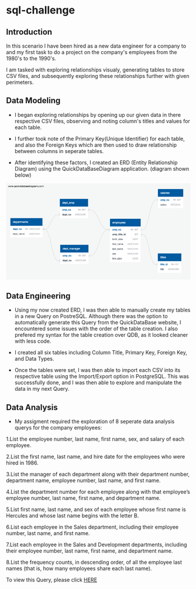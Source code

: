 # sql-challenge

## Introduction

In this scenario I have been hired as a new data engineer for a company to and my first task to do a project on the 
company's employees from the 1980's to the 1990's. 

I am tasked with exploring relationships visualy, generating tables to store CSV files, and subsequently exploring these 
relationships further with given perimeters. 

## Data Modeling 

* I began exploring relationships by opening up our given data in there respective CSV files, observing and noting column's titles and values for each table.

* I further took note of the Primary Key(Unique Identifier) for each table, and also the Foreign Keys which are then used to draw relationship between columns in seperate tables. 

* After identifying these factors, I created an ERD (Entity Relationship Diagram) using the QuickDataBaseDiagram application. (diagram shown below)

![](./EmployeeSQl/Data_Modeling/QuickDBD-sql-challenge.png)

## Data Engineering 

* Using my now created ERD, I was then able to manually create my tables in a new Query on PostreSQL. Although there was the option to automatically generate this Query from the QuickDataBase website, I encountered some issues with the order of the table creation. I also prefered my syntax for the table creation over QDB, as it looked cleaner with less code. 

* I created all six tables including Column Title, Primary Key, Foreign Key, and Data Types.

* Once the tables were set, I was then able to import each CSV into its respective table using the Import/Export option in PostgreSQL. This was successfully done, and I was then able to explore and manipulate the data in my next Query.


## Data Analysis 

* My assigment required the exploration of 8 seperate data analysis querys for the company employees: 

1.List the employee number, last name, first name, sex, and salary of each employee.

2.List the first name, last name, and hire date for the employees who were hired in 1986.

3.List the manager of each department along with their department number, department name, employee number, last name, and first name.

4.List the department number for each employee along with that employee’s employee number, last name, first name, and department name.

5.List first name, last name, and sex of each employee whose first name is Hercules and whose last name begins with the letter B.

6.List each employee in the Sales department, including their employee number, last name, and first name.

7.List each employee in the Sales and Development departments, including their employee number, last name, first name, and department name.

8.List the frequency counts, in descending order, of all the employee last names (that is, how many employees share each last name).

To view this Query, please click [HERE](./EmployeeSQL/Data_Analysis/Analysis_Employees.sql)


